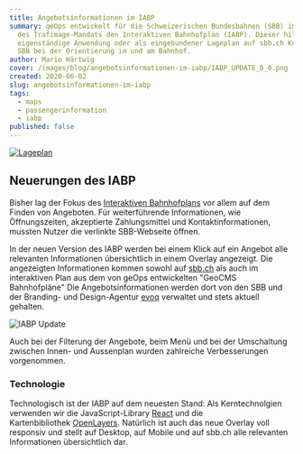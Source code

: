 ```yaml
---
title: Angebotsinformationen im IABP
summary: geOps entwickelt für die Schweizerischen Bundesbahnen (SBB) im Rahmen
  des Trafimage-Mandats den Interaktiven Bahnhofplan (IABP). Dieser hilft als
  eigenständige Anwendung oder als eingebundener Lageplan auf sbb.ch Kunden der
  SBB bei der Orientierung im und am Bahnhof.
author: Mario Härtwig
cover: /images/blog/angebotsinformationen-im-iabp/IABP_UPDATE_0_0.png
created: 2020-06-02
slug: angebotsinformationen-im-iabp
tags:
  - maps
  - passengerinformation
  - iabp
published: false
---
```

[![Lageplan](/images/blog/angebotsinformationen-im-iabp/Lageplan_SBBCH_0_0.png)](https://plans.trafimage.ch/bern)

## Neuerungen des IABP

Bisher lag der Fokus des [Interaktiven Bahnhofplans](https://plans.trafimage.ch/bern) vor allem auf dem Finden von Angeboten. Für weiterführende Informationen, wie Öffnungszeiten, akzeptierte Zahlungsmittel und Kontaktinformationen, mussten Nutzer die verlinkte SBB-Webseite öffnen.

In der neuen Version des IABP werden bei einem Klick auf ein Angebot alle relevanten Informationen übersichtlich in einem Overlay angezeigt. Die angezeigten Informationen kommen sowohl auf [sbb.ch](https://www.sbb.ch/de/bahnhof-services/am-bahnhof/bahnhoefe/bahnhof-bern/geschaefte/shop-detail.html/geo-migros-e50c) als auch im interaktiven Plan aus dem von geOps entwickelten "GeoCMS Bahnhofpläne" Die Angebotsinformationen werden dort von den SBB und der Branding- und Design-Agentur [evoq](https://evoq.ch) verwaltet und stets aktuell gehalten.

![IABP Update](/images/blog/angebotsinformationen-im-iabp/IABP_UPDATE_0_0.png)

Auch bei der Filterung der Angebote, beim Menü und bei der Umschaltung zwischen Innen- und Aussenplan wurden zahlreiche Verbesserungen vorgenommen.

### Technologie

Technologisch ist der IABP auf dem neuesten Stand: Als Kerntechnolgien verwenden wir die JavaScript-Library [React](https://reactjs.org/ "Verknüpfung folgen") und die Kartenbibliothek [OpenLayers](https://openlayers.org/ "Verknüpfung folgen"). Natürlich ist auch das neue Overlay voll responsiv und stellt auf Desktop, auf Mobile und auf sbb.ch alle relevanten Informationen übersichtlich dar.